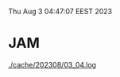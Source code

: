 Thu Aug  3 04:47:07 EEST 2023
# JAM
<a href='./cache/202308/03_04.log'>./cache/202308/03_04.log</a>
